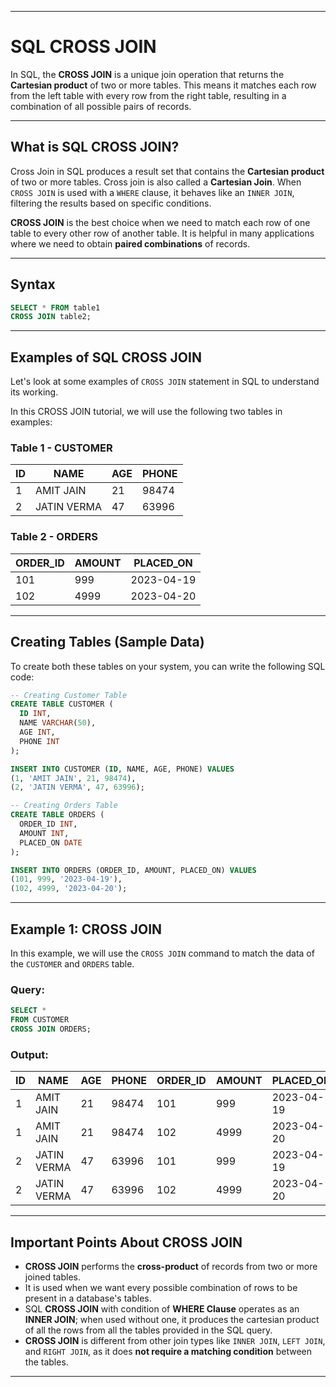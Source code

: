 
---
# SQL CROSS JOIN

In SQL, the **CROSS JOIN** is a unique join operation that returns the **Cartesian product** of two or more tables. This means it matches each row from the left table with every row from the right table, resulting in a combination of all possible pairs of records.

---

## What is SQL CROSS JOIN?

Cross Join in SQL produces a result set that contains the **Cartesian product** of two or more tables. Cross join is also called a **Cartesian Join**. When `CROSS JOIN` is used with a `WHERE` clause, it behaves like an `INNER JOIN`, filtering the results based on specific conditions.

**CROSS JOIN** is the best choice when we need to match each row of one table to every other row of another table. It is helpful in many applications where we need to obtain **paired combinations** of records.

---

## Syntax

```sql
SELECT * FROM table1
CROSS JOIN table2;
````

---

## Examples of SQL CROSS JOIN

Let's look at some examples of `CROSS JOIN` statement in SQL to understand its working.

In this CROSS JOIN tutorial, we will use the following two tables in examples:

### Table 1 - CUSTOMER

| ID | NAME        | AGE | PHONE |
| -- | ----------- | --- | ----- |
| 1  | AMIT JAIN   | 21  | 98474 |
| 2  | JATIN VERMA | 47  | 63996 |

### Table 2 - ORDERS

| ORDER\_ID | AMOUNT | PLACED\_ON |
| --------- | ------ | ---------- |
| 101       | 999    | 2023-04-19 |
| 102       | 4999   | 2023-04-20 |

---

## Creating Tables (Sample Data)

To create both these tables on your system, you can write the following SQL code:

```sql
-- Creating Customer Table
CREATE TABLE CUSTOMER (
  ID INT,
  NAME VARCHAR(50),
  AGE INT,
  PHONE INT
);

INSERT INTO CUSTOMER (ID, NAME, AGE, PHONE) VALUES
(1, 'AMIT JAIN', 21, 98474),
(2, 'JATIN VERMA', 47, 63996);

-- Creating Orders Table
CREATE TABLE ORDERS (
  ORDER_ID INT,
  AMOUNT INT,
  PLACED_ON DATE
);

INSERT INTO ORDERS (ORDER_ID, AMOUNT, PLACED_ON) VALUES
(101, 999, '2023-04-19'),
(102, 4999, '2023-04-20');
```

---

## Example 1: CROSS JOIN

In this example, we will use the `CROSS JOIN` command to match the data of the `CUSTOMER` and `ORDERS` table.

### Query:

```sql
SELECT *
FROM CUSTOMER
CROSS JOIN ORDERS;
```

### Output:

| ID | NAME        | AGE | PHONE | ORDER\_ID | AMOUNT | PLACED\_ON |
| -- | ----------- | --- | ----- | --------- | ------ | ---------- |
| 1  | AMIT JAIN   | 21  | 98474 | 101       | 999    | 2023-04-19 |
| 1  | AMIT JAIN   | 21  | 98474 | 102       | 4999   | 2023-04-20 |
| 2  | JATIN VERMA | 47  | 63996 | 101       | 999    | 2023-04-19 |
| 2  | JATIN VERMA | 47  | 63996 | 102       | 4999   | 2023-04-20 |

---

## Important Points About CROSS JOIN

* **CROSS JOIN** performs the **cross-product** of records from two or more joined tables.
* It is used when we want every possible combination of rows to be present in a database's tables.
* SQL **CROSS JOIN** with condition of **WHERE Clause** operates as an **INNER JOIN**; when used without one, it produces the cartesian product of all the rows from all the tables provided in the SQL query.
* **CROSS JOIN** is different from other join types like `INNER JOIN`, `LEFT JOIN`, and `RIGHT JOIN`, as it does **not require a matching condition** between the tables.

---
